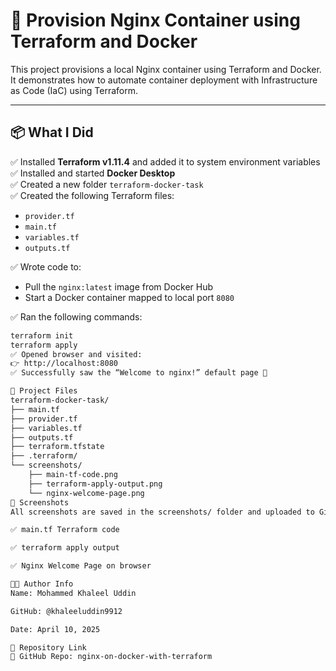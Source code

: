 
# 🚀 Provision Nginx Container using Terraform and Docker

This project provisions a local Nginx container using Terraform and Docker. It demonstrates how to automate container deployment with Infrastructure as Code (IaC) using Terraform.

---

## 📦 What I Did

✅ Installed **Terraform v1.11.4** and added it to system environment variables  
✅ Installed and started **Docker Desktop**  
✅ Created a new folder `terraform-docker-task`  
✅ Created the following Terraform files:
- `provider.tf`
- `main.tf`
- `variables.tf`
- `outputs.tf`

✅ Wrote code to:
- Pull the `nginx:latest` image from Docker Hub
- Start a Docker container mapped to local port `8080`
  
✅ Ran the following commands:
```bash
terraform init
terraform apply
✅ Opened browser and visited:
👉 http://localhost:8080
✅ Successfully saw the “Welcome to nginx!” default page 🎉

📂 Project Files
terraform-docker-task/
├── main.tf
├── provider.tf
├── variables.tf
├── outputs.tf
├── terraform.tfstate
├── .terraform/
└── screenshots/
    ├── main-tf-code.png
    ├── terraform-apply-output.png
    └── nginx-welcome-page.png
🧾 Screenshots
All screenshots are saved in the screenshots/ folder and uploaded to GitHub:

✅ main.tf Terraform code

✅ terraform apply output

✅ Nginx Welcome Page on browser

👨‍💻 Author Info
Name: Mohammed Khaleel Uddin

GitHub: @khaleeluddin9912

Date: April 10, 2025

📎 Repository Link
🔗 GitHub Repo: nginx-on-docker-with-terraform